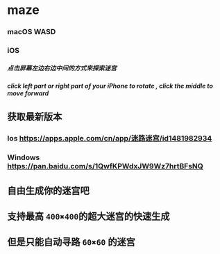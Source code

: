 # maze

### macOS  WASD
### iOS 

##### 点击屏幕左边右边中间的方式来探索迷宫

##### click left part or right part of your iPhone to rotate , click the middle to move forward

## 获取最新版本

### Ios <https://apps.apple.com/cn/app/迷路迷宫/id1481982934>
### Windows <https://pan.baidu.com/s/1QwfKPWdxJW9Wz7hrtBFsNQ>
## 自由生成你的迷宫吧

## 支持最高 `400✖️400`的超大迷宫的快速生成

## 但是只能自动寻路 `60✖️60` 的迷宫
